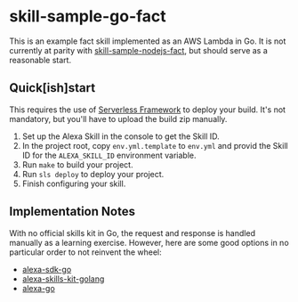 # skill-sample-go-fact

This is an example fact skill implemented as an AWS Lambda in Go. It is not currently at parity with [skill-sample-nodejs-fact](https://github.cot/alexa/skill-sample-nodejs-fact), but should serve as a reasonable start.

## Quick[ish]start
 
This requires the use of [Serverless Framework](https://serverless.com/) to deploy your build. It's not mandatory, but you'll have to upload the build zip manually.

1. Set up the Alexa Skill in the console to get the Skill ID.
1. In the project root, copy `env.yml.template` to `env.yml` and provid the Skill ID for the `ALEXA_SKILL_ID` environment variable. 
1. Run `make` to build your project.
1. Run `sls deploy` to deploy your project.
1. Finish configuring your skill.

## Implementation Notes

With no official skills kit in Go, the request and response is handled manually as a learning exercise. However, here are some good options in no particular order to not reinvent the wheel:

* [alexa-sdk-go](https://gitlab.com/dasjott/alexa-sdk-go)
* [alexa-skills-kit-golang](https://github.com/ericdaugherty/alexa-skills-kit-golang)
* [alexa-go](https://github.com/arienmalec/alexa-go)